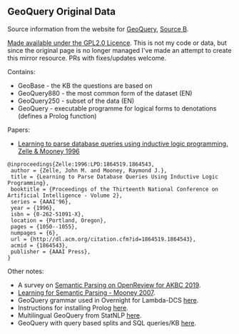 ## GeoQuery Original Data

Source information from the website for [GeoQuery](http://www.cs.utexas.edu/users/ml/geo.html), [Source B](http://www.cs.utexas.edu/~ml/nldata/geoquery.html).

[Made available under the GPL2.0 Licence](https://www.gnu.org/licenses/old-licenses/gpl-2.0.en.html). This is not my code or data, but since the original page is no longer managed I've made an attempt to create this mirror resource. PRs with fixes/updates welcome.

Contains:
* GeoBase - the KB the questions are based on
* GeoQuery880 - the most common form of the dataset (EN)
* GeoQuery250 - subset of the data (EN)
* GeoQuery - executable programme for logical forms to denotations (defines a Prolog function)

Papers:
* [Learning to parse database queries using inductive logic programming. Zelle & Mooney 1996](https://www.cs.utexas.edu/~ml/papers/chill-aaai-96.pdf)
```
@inproceedings{Zelle:1996:LPD:1864519.1864543,
 author = {Zelle, John M. and Mooney, Raymond J.},
 title = {Learning to Parse Database Queries Using Inductive Logic Programming},
 booktitle = {Proceedings of the Thirteenth National Conference on Artificial Intelligence - Volume 2},
 series = {AAAI'96},
 year = {1996},
 isbn = {0-262-51091-X},
 location = {Portland, Oregon},
 pages = {1050--1055},
 numpages = {6},
 url = {http://dl.acm.org/citation.cfm?id=1864519.1864543},
 acmid = {1864543},
 publisher = {AAAI Press},
} 
```

Other notes:
* A survey on [Semantic Parsing on OpenReview for AKBC 2019](https://openreview.net/forum?id=HylaEWcTT7).
* [Learning for Semantic Parsing - Mooney 2007](https://link.springer.com/content/pdf/10.1007%2F978-3-540-70939-8.pdf).
* GeoQuery grammar used in Overnight for Lambda-DCS [here](https://worksheets.codalab.org/rest/bundles/0x40d0664a7a3c4afc853e0509e546c6c4/contents/blob/geo880.grammar).
* Instructions for installing Prolog [here](https://wwu-pi.github.io/tutorials/lectures/lsp/010_install_swi_prolog.html).
* Multilingual GeoQuery from StatNLP [here](http://www.statnlp.org/software/dataset).
* GeoQuery with query based splits and SQL queries/KB [here](https://github.com/jkkummerfeld/text2sql-data).